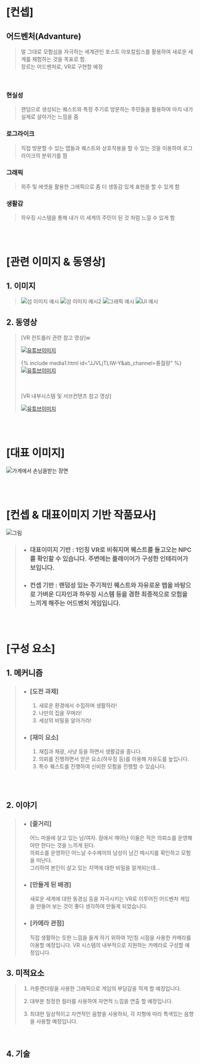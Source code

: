 # [컨셉]

## 어드벤처(Advanture)
 > 말 그대로 모험심을 자극하는 세계관인 포스트 아포칼립스를 활용하여 새로운 세계를 체험하는 것을 목표로 함.  
 장르는 어드벤처로, VR로 구현할 예정

<br>

### 현실성 
 > 랜덤으로 생성되는 퀘스트와 특정 주기로 방문하는 주민들을 활용하여 마치 내가 실제로 살아가는 느낌을 줌
  

### 로그라이크
 > 직접 방문할 수 있는 맵들과 퀘스트와 상호작용을 할 수 있는 것을 이용하여 로그라이크의 분위기를 띔
  

### 그래픽 
 > 외주 및 에셋을 활용한 그래픽으로 좀 더 생동감 있게 표현을 할 수 있게 함
  
  
### 생활감
 > 하우징 시스템을 통해 내가 이 세계의 주민이 된 것 처럼 느낄 수 있게 함


<br><br>
# [관련 이미지 & 동영상]

## 1. 이미지
> ![섬 이미지 예시](./img/island1.png)
> ![섬 이미지 예시2](./img/island2.png)
> ![그래픽 예시](./img/playEx.png)
> ![UI 예시](./img/UI_Image2.png)

## 2. 동영상
>  [VR 컨트롤러 관련 참고 영상]w
>
>[![유튜브이미지](./img/youtubeImage1.png)](https://www.youtube.com/watch?v=JJVLjTLIW-Y)
> 
> {% include media1.html id="JJVLjTLIW-Y&ab_channel=풍월량" %}  
>[![유튜브이미지](./img/youtubeImage2.png)](https://www.youtube.com/watch?v=c3C0qMbMxq0)
>
> <br><br>
> [VR 내부시스템 및 서브컨텐츠 참고 영상]
>
>[![유튜브이미지](./img/youtubeImage3.png)](https://www.youtube.com/watch?v=JRcF0NqOKBI)


<br><br>
# [대표 이미지]
![가게에서 손님을받는 장면](./img/playImage.png)

<br><br>
# [컨셉 & 대표이미지 기반 작품묘사]
![그림](./img/UI_Image.png)
> * ### 대표이미지 기반 : 1인칭 VR로 비춰지며 퀘스트를 들고오는 NPC를 확인할 수 있습니다. 주변에는 플레이어가 구성한 인테리어가 보입니다.
>
> * ### 컨셉 기반 : 랜덤성 있는 주기적인 퀘스트와 자유로운 맵을 바탕으로 가벼운 디자인과 하우징 시스템 등을 겸한 최종적으로 모험을 느끼게 해주는 어드벤처 게임입니다.

<br><br>
# [구성 요소]

## 1. 메커니즘

> * ### [도전 과제]
>   1. 새로운 환경에서 수집하며 생활하라!
>   2. 나만의 집을 꾸며라!
>   3. 세상의 비밀을 알아가라!
> * ### [재미 요소]
>   1. 채집과 채광, 사냥 등을 하면서 생활감을 줍니다.
>   2. 의뢰를 진행하면서 얻은 요소(하우징 등)를 이용해 자유도를 높입니다.
>   3. 특수 퀘스트를 진행하여 신비한 모험을 진행할 수 있습니다.
<br>

<br>

## 2. 이야기

> * ### [줄거리]
>   어느 마을에 살고 있는 남/여자. 잠에서 깨어난 이들은 작은 의뢰소를 운영해야만 한다는 것을 느끼게 된다.  
    의뢰소를 운영하던 어느날 수수께끼의 남성이 남긴 메시지를 확인하고 모험을 떠난다.  
    그리하여 본인이 살고 있는 지역에 대한 비밀을 알게되는데...
>
> * ### [만들게 된 배경] 
>   새로운 세계에 대한 동경심 등을 자극시키는 VR로 이루어진 어드벤처 게임을 만들어 보는 것이 좋다 생각하여 만들게 되었습니다.
>
> * ### [카메라 관점]
>   직접 생활하는 듯한 느낌을 들게 하기 위하여 1인칭 시점을 사용한 카메라를 이용할 예정입니다. VR 시스템의 내부적으로 지원하는 카메라로 구성할 예정입니다.

## 3. 미적요소

> 1. 카툰랜더링을 사용한 그래픽으로 게임의 부담감을 적게 할 예정입니다.
>
> 2. 대부분 청정한 컬러를 사용하여 자연적 느낌을 연출 할 예정입니다.
>
> 3. 최대한 일상적이고 자연적인 음향을 사용하되, 각 지형에 따라 특색있는 음향을 사용할 예정입니다.

<br>

## 4. 기술
